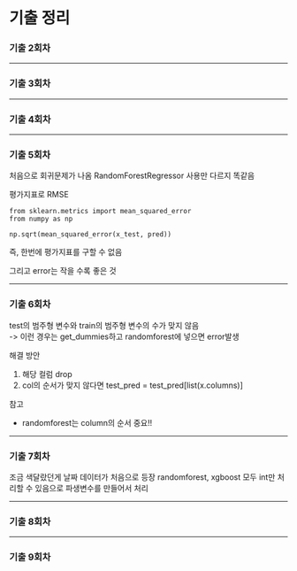 # 기출 정리

### 기출 2회차 
---
### 기출 3회차
---
### 기출 4회차
---
### 기출 5회차
처음으로 회귀문제가 나옴
RandomForestRegressor 사용만 다르지 똑같음

평가지표로 RMSE 
~~~
from sklearn.metrics import mean_squared_error
from numpy as np

np.sqrt(mean_squared_error(x_test, pred))
~~~
즉, 한번에 평가지표를 구할 수 없음

그리고 error는 작을 수록 좋은 것

---
### 기출 6회차
test의 범주형 변수와 train의 범주형 변수의 수가 맞지 않음<br>
-> 이런 경우는 get_dummies하고 randomforest에 넣으면 error발생

해결 방안<br>
1. 해당 컬럼 drop
2. col의 순서가 맞지 않다면 test_pred = test_pred[list(x.columns)]<br>

참고
* randomforest는 column의 순서 중요!!

---
### 기출 7회차
조금 색달랐던게 날짜 데이터가 처음으로 등장
randomforest, xgboost 모두 int만 처리할 수 있음으로 파생변수를 만들어서 처리

---
### 기출 8회차


---
### 기출 9회차

